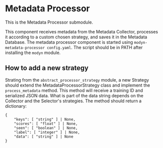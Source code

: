 # Metadata Processor

This is the Metadata Processor submodule.

This component receives metadata from the Metadata Collector, processes it according to a custom chosen strategy, and saves it in the Metadata Database. The metadata processor component is started using `modyn-metadata-processor config.yaml`. The script should be in PATH after installing the `modyn` module.

## How to add a new strategy

Strating from the `abstract_processor_strategy` module, a new Strategy should extend the MetadataProcessorStrategy class and implement the `process_metadata` method. This method will receive a training ID and serialized JSON data. What is part of the data string depends on the Collector and the Selector's strategies. The method should return a dictionary:
```
{
	"keys": [ "string" ] | None,
	"scores": [ "float" ] | None,
	"seen": [ "boolean" ] | None,
	"label": [ "integer" ] | None,
	"data": [ "string" ] | None
}
```


